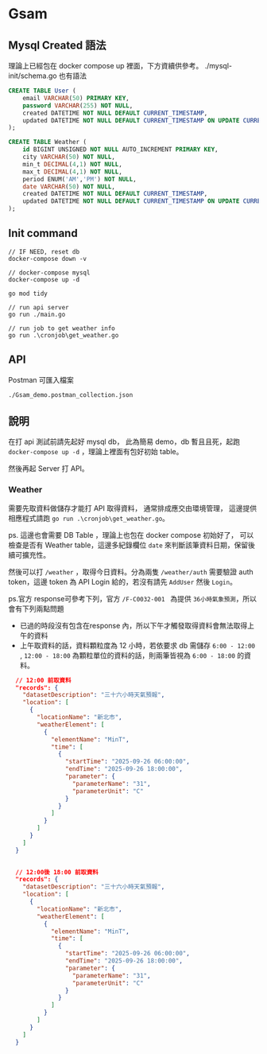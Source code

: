 # Gsam



## Mysql Created 語法
理論上已經包在 docker compose up 裡面，下方資續供參考。
./mysql-init/schema.go 也有語法

```sql
CREATE TABLE User (
    email VARCHAR(50) PRIMARY KEY,
    password VARCHAR(255) NOT NULL,
    created DATETIME NOT NULL DEFAULT CURRENT_TIMESTAMP,
    updated DATETIME NOT NULL DEFAULT CURRENT_TIMESTAMP ON UPDATE CURRENT_TIMESTAMP
);

CREATE TABLE Weather (
    id BIGINT UNSIGNED NOT NULL AUTO_INCREMENT PRIMARY KEY,
    city VARCHAR(50) NOT NULL,
    min_t DECIMAL(4,1) NOT NULL,
    max_t DECIMAL(4,1) NOT NULL,
    period ENUM('AM','PM') NOT NULL,
    date VARCHAR(50) NOT NULL,
    created DATETIME NOT NULL DEFAULT CURRENT_TIMESTAMP,
    updated DATETIME NOT NULL DEFAULT CURRENT_TIMESTAMP ON UPDATE CURRENT_TIMESTAMP
);
```

## Init command

```
// IF NEED, reset db
docker-compose down -v

// docker-compose mysql
docker-compose up -d

go mod tidy

// run api server
go run ./main.go

// run job to get weather info
go run .\cronjob\get_weather.go
```

## API
Postman 可匯入檔案
```
./Gsam_demo.postman_collection.json
```

## 說明
在打 api 測試前請先起好 mysql db，
此為簡易 demo，db 暫且且死，起跑 `docker-compose up -d` ，理論上裡面有包好初始 table。

然後再起 Server 打 API。

### Weather
需要先取資料做儲存才能打 API 取得資料，
通常排成應交由環境管理，
這邊提供相應程式請跑 `go run .\cronjob\get_weather.go`。

ps. 這邊也會需要 DB Table ，理論上也包在 docker compose 初始好了， 可以檢查是否有 Weather table，這邊多紀錄欄位 `date` 來判斷該筆資料日期，保留後續可擴充性。

然後可以打 `/weather` ，取得今日資料。分為兩隻 `/weather/auth` 需要驗證 auth token，這邊 token 為 API Login 給的，若沒有請先 `AddUser` 然後 `Login`。

ps.官方 response可參考下列，官方 `/F-C0032-001 ` 為提供 `36小時氣象預測`，所以會有下列兩點問題
* 已過的時段沒有包含在response 內，所以下午才觸發取得資料會無法取得上午的資料
* 上午取資料的話，資料顆粒度為 12 小時，若依要求 db 需儲存 `6:00 - 12:00` , `12:00 - 18:00` 為顆粒單位的資料的話，則兩筆皆視為 `6:00 - 18:00` 的資料。
```json
  // 12:00 前取資料
  "records": {
    "datasetDescription": "三十六小時天氣預報",
    "location": [
      {
        "locationName": "新北市",
        "weatherElement": [
          {
            "elementName": "MinT",
            "time": [
              {
                "startTime": "2025-09-26 06:00:00",
                "endTime": "2025-09-26 18:00:00",
                "parameter": {
                  "parameterName": "31",
                  "parameterUnit": "C"
                }
              }
            ]
          }
        ]
      }
    ]
  }

  
  // 12:00後 18:00 前取資料
  "records": {
    "datasetDescription": "三十六小時天氣預報",
    "location": [
      {
        "locationName": "新北市",
        "weatherElement": [
          {
            "elementName": "MinT",
            "time": [
              {
                "startTime": "2025-09-26 06:00:00",
                "endTime": "2025-09-26 18:00:00",
                "parameter": {
                  "parameterName": "31",
                  "parameterUnit": "C"
                }
              }
            ]
          }
        ]
      }
    ]
  }
```